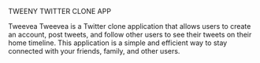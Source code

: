 TWEENY TWITTER CLONE APP

Tweevea
Tweevea is a Twitter clone application that allows users to create an account, post tweets, and follow other users to see their tweets on their home timeline. This application is a simple and efficient way to stay connected with your friends, family, and other users.



